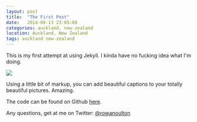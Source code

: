 ```yaml
---
layout: post
title:  "The First Post"
date:   2014-08-13 23:05:00
categories: auckland, new-zealand
location: Auckland, New Zealand
tags: auckland new-zealand
---
```


This is my first attempt at using Jekyll. I kinda have no fucking idea what I'm doing.

<div class="post-image">
    <img src="http://placehold.it/885x500" />
    <p class="post-image-caption">Using a little bit of markup, you can add beautiful captions to your totally beautiful pictures. Amazing.</p>
</div>

The code can be found on Github [here](https://github.com/rowanoulton/travelog-theme).

Any questions, get at me on Twitter: [@rowanoulton](https://twitter.com/rowanoulton/)
